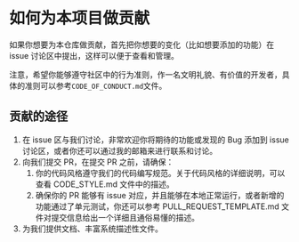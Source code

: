 # 如何为本项目做贡献

如果你想要为本仓库做贡献，首先把你想要的变化（比如想要添加的功能）在 issue 讨论区中提出，这样可以便于查看和管理。

注意，希望你能够遵守社区中的行为准则，作一名文明礼貌、有价值的开发者，具体的准则可以参考`CODE_OF_CONDUCT.md`文件。

## 贡献的途径

1. 在 issue 区与我们讨论，非常欢迎你将期待的功能或发现的 Bug 添加到 issue 讨论区，或者你还可以通过我的邮箱来进行联系和讨论。
2. 向我们提交 PR，在提交 PR 之前，请确保：
	1. 你的代码风格遵守我们的代码编写规范。关于代码风格的详细说明，可以查看 CODE_STYLE.md 文件中的描述。
	2. 确保你的 PR 能够有 issue 对应，并且能够在本地正常运行，或者新增的功能通过了单元测试，你还可以参考 PULL_REQUEST_TEMPLATE.md 文件对提交信息给出一个详细且通俗易懂的描述。
3. 为我们提供文档、丰富系统描述性文件。